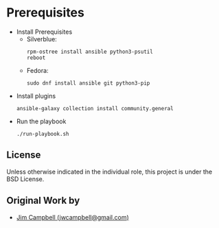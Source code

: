 # Prerequisites

- Install Prerequisites
  - Silverblue:
    ```shell
    rpm-ostree install ansible python3-psutil
    reboot
    ```
  - Fedora:
    ```shell
    sudo dnf install ansible git python3-pip
    ```
- Install plugins
  ```shell
  ansible-galaxy collection install community.general
  ```
- Run the playbook
  ```shell
  ./run-playbook.sh
  ```

## License

Unless otherwise indicated in the individual role, this project is under the BSD License.

## Original Work by

- [Jim Campbell (jwcampbell@gmail.com)](https://github.com/j1mc/ansible-silverblue)
